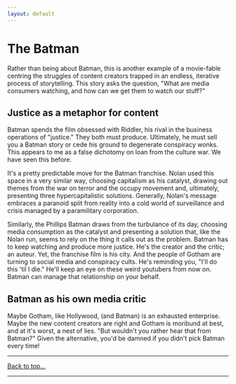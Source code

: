 ```yaml
---
layout: default
---
```

# The Batman

Rather than being about Batman, this is another example of a movie-fable centring the struggles of content creators trapped in an endless, iterative process of storytelling. This story asks the question, "What are media consumers watching, and how can we get them to watch our stuff?"

## Justice as a metaphor for content

Batman spends the film obsessed with Riddler, his rival in the business operations of "justice." They both must produce. Ultimately, he must sell you a Batman story or cede his ground to degenerate conspiracy wonks. This appears to me as a false dichotomy on loan from the culture war. We have seen this before.

It's a pretty predictable move for the Batman franchise. Nolan used this space in a very similar way, choosing capitalism as his catalyst, drawing out themes from the war on terror and the occupy movement and, ultimately, presenting three hypercapitalistic solutions. Generally, Nolan's message embraces a paranoid split from reality into a cold world of surveillance and crisis managed by a paramilitary corporation.

Similarly, the Phillips Batman draws from the turbulance of its day, choosing media consumption as the catalyst and presenting a solution that, like the Nolan run, seems to rely on the thing it calls out as the problem. Batman has to keep watching and produce more justice. He's the creator and the critic; an auteur. Yet, the franchise film is his city. And the people of Gotham are turning to social media and conspiracy cults. He's reminding you, "I'll do this 'til I die." He'll keep an eye on these weird youtubers from now on. Batman can manage that relationship on your behalf.

## Batman as his own media critic

Maybe Gotham, like Hollywood, (and Batman) is an exhausted enterprise. Maybe the new content creators are right and Gotham is moribund at best, and at it's worst, a nest of lies. "But wouldn't you rather hear that from Batman?" Given the alternative, you'd be damned if you didn't pick Batman every time!
* * *
[Back to top...](fc.html)
* * *
